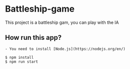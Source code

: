 # Battleship-game

This project is a battleship gam, you can play with the IA

## How run this app?

    - You need to install [Node.js](https://nodejs.org/en/)

    $ npm install
    $ npm run start



